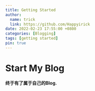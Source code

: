 ```yaml
---
title: Getting Started
author:
  name: trick
  link: https://github.com/Happyirick
date: 2022-02-23 17:55:00 +0800
categories: [Blogging]
tags: [getting started]
pin: true
---
```


# Start My Blog

__终于有了属于自己的Blog.__
